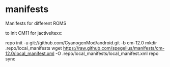manifests
=========

Manifests for different ROMS

to init CM11 for jactiveltexx:

repo init -u git://github.com/CyanogenMod/android.git -b cm-12.0
mkdir .repo/local_manifests
wget https://raw.github.com/spegelius/manifests/cm-12.0/local_manifest.xml -O .repo/local_manifests/local_manifest.xml
repo sync
